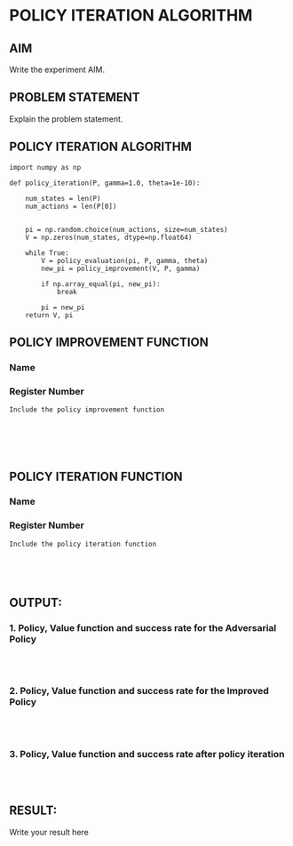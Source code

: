 # POLICY ITERATION ALGORITHM

## AIM
Write the experiment AIM.

## PROBLEM STATEMENT
Explain the problem statement.

## POLICY ITERATION ALGORITHM
```
import numpy as np

def policy_iteration(P, gamma=1.0, theta=1e-10):
    
    num_states = len(P)
    num_actions = len(P[0])
    
   
    pi = np.random.choice(num_actions, size=num_states)
    V = np.zeros(num_states, dtype=np.float64)  
    
    while True:
        V = policy_evaluation(pi, P, gamma, theta) 
        new_pi = policy_improvement(V, P, gamma)    
        
        if np.array_equal(pi, new_pi): 
            break
        
        pi = new_pi  
    return V, pi

```

## POLICY IMPROVEMENT FUNCTION
### Name
### Register Number
```python
Include the policy improvement function







```
## POLICY ITERATION FUNCTION
### Name
### Register Number
```python
Include the policy iteration function






```

## OUTPUT:
### 1. Policy, Value function and success rate for the Adversarial Policy
</br>
</br>

### 2. Policy, Value function and success rate for the Improved Policy
</br>
</br>

### 3. Policy, Value function and success rate after policy iteration
</br>
</br>


## RESULT:

Write your result here
